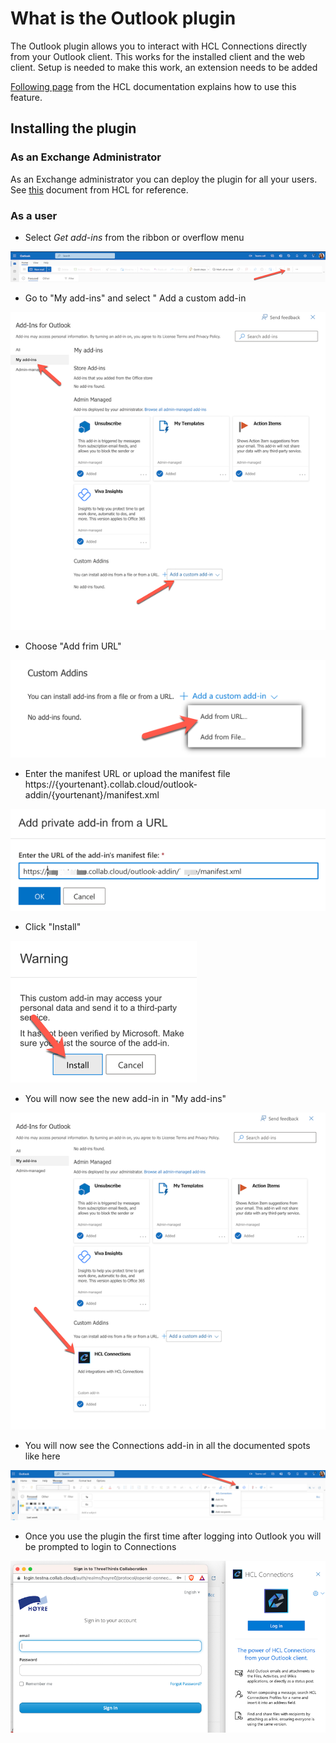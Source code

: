 # What is the Outlook plugin

The Outlook plugin allows you to interact with HCL Connections directly from your Outlook client. This works for the installed client and the web client.
Setup is needed to make this work, an extension needs to be added

[Following page](https://help.hcltechsw.com/connections/v7/connectors/enduser/t_ms_plugins_outlook_add_in_features.html) from the HCL documentation explains how to use this feature.

## Installing the plugin
### As an Exchange Administrator

As an Exchange administrator you can deploy the plugin for all your users. See [this](https://help.hcltechsw.com/connections/v7/admin/install/cp_3p_outlook_make_available_to_users.html) document from HCL for reference.

### As a user

- Select *Get add-ins* from the ribbon or overflow menu

![Get Addins](/docs/assets/images/admin/outlook-plugin/GetAddins.png)

- Go to "My add-ins" and select " Add a custom add-in

![Custom Addin](/assets/images/admin/outlook-plugin/AddCustomAddin.png)  

- Choose "Add frim URL"

![Add From URL](/assets/images/admin/outlook-plugin/AddFromUrl.png )  

- Enter the manifest URL or upload the manifest file
https://{yourtenant}.collab.cloud/outlook-addin/{yourtenant}/manifest.xml

![Url](/assets/images/admin/outlook-plugin/url.png )

- Click "Install"

![Confirm](/assets/images/admin/outlook-plugin/confirm.png )  

- You will now see the new add-in in "My add-ins"

![Added](/assets/images/admin/outlook-plugin/Added.png ) 

- You will now see the Connections add-in in all the documented spots like here

![Result](/assets/images/admin/outlook-plugin/result.png )

- Once you use the plugin the first time after logging into Outlook you will be prompted to login to Connections

![Login](/assets/images/admin/outlook-plugin/Login.png )




